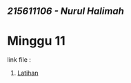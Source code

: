 ## _215611106 - Nurul Halimah_

# Minggu 11

link file :

1. [Latihan](https://github.com/Nurul-Halimah/tekn-cloud-computing/blob/14dc25340737d10b0b2066f46a93c54007f429ff/minggu-11/latihan.md)
